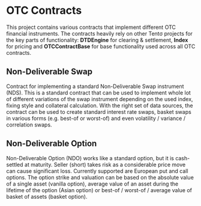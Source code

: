 # OTC Contracts

This project contains various contracts that implement different OTC financial instruments. The contracts heavily rely on other Tentσ projects for the key parts of functionality: **DTDEngine** for clearing & settlement, **Index** for pricing and **OTCContractBase** for base functionality used across all OTC contracts.

## Non-Deliverable Swap

Contract for implementing a standard Non-Deliverable Swap instrument (NDS). This is a standard contract that can be used to implement whole lot of different variations of the swap instrument depending on the used index, fixing style and collateral calculation. With the right set of data sources, the contract can be used to create standard interest rate swaps, basket swaps in various forms (e.g. best-of or worst-of) and even volatility / variance / correlation swaps.

## Non-Deliverable Option

Non-Deliverable Option (NDO) works like a standard option, but it is cash-settled at maturity. Seller (short) takes risk as a considerable price move can cause significant loss. Currently supported are European put and call options. The option strike and valuation can be based on the absolute value of a single asset (vanilla option), average value of an asset during the lifetime of the option (Asian option) or best-of / worst-of / average value of basket of assets (basket option).
